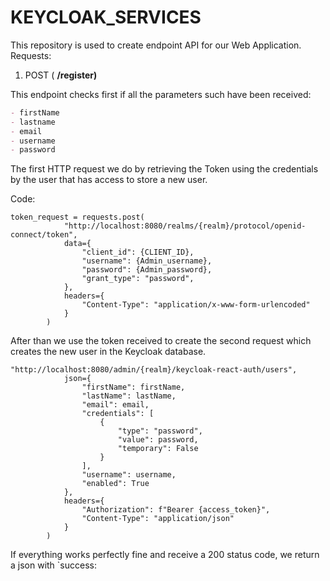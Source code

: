 # KEYCLOAK_SERVICES

This repository is used to create endpoint API for our Web Application.
Requests:

1) POST ( **/register)**

This endpoint checks first if all the parameters such have been received:
```markdown
- firstName
- lastname
- email
- username
- password
```

The first HTTP request we do by retrieving the Token using the credentials by the user that has access to store a new user. 

Code: 
```
token_request = requests.post(
            "http://localhost:8080/realms/{realm}/protocol/openid-connect/token",
            data={
                "client_id": {CLIENT_ID},
                "username": {Admin_username},
                "password": {Admin_password},
                "grant_type": "password",
            },
            headers={
                "Content-Type": "application/x-www-form-urlencoded"
            }
        )
```

After than we use the token received to create the second request which creates the new user in the Keycloak database.

```
"http://localhost:8080/admin/{realm}/keycloak-react-auth/users",
            json={
                "firstName": firstName,
                "lastName": lastName,
                "email": email,
                "credentials": [
                    {
                        "type": "password",
                        "value": password,
                        "temporary": False
                    }
                ],
                "username": username,
                "enabled": True
            },
            headers={
                "Authorization": f"Bearer {access_token}",
                "Content-Type": "application/json"
            }
        )
```

If everything works perfectly fine and receive a 200 status code, we return  a json with `success:
